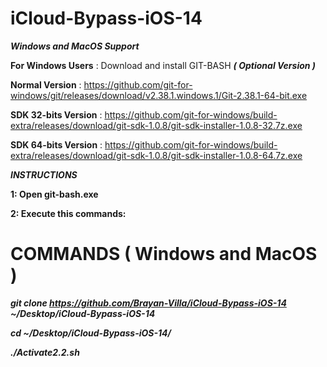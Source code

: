 # iCloud-Bypass-iOS-14


***Windows and MacOS Support***

**For Windows Users** : Download and install GIT-BASH ***( Optional Version )***


**Normal Version** : https://github.com/git-for-windows/git/releases/download/v2.38.1.windows.1/Git-2.38.1-64-bit.exe


**SDK 32-bits Version** : https://github.com/git-for-windows/build-extra/releases/download/git-sdk-1.0.8/git-sdk-installer-1.0.8-32.7z.exe


**SDK 64-bits Version** : https://github.com/git-for-windows/build-extra/releases/download/git-sdk-1.0.8/git-sdk-installer-1.0.8-64.7z.exe

***INSTRUCTIONS***

__1: Open git-bash.exe__

__2: Execute this commands:__

# COMMANDS ( Windows and MacOS )

***git clone https://github.com/Brayan-Villa/iCloud-Bypass-iOS-14 ~/Desktop/iCloud-Bypass-iOS-14***


***cd ~/Desktop/iCloud-Bypass-iOS-14/***

 
***./Activate2.2.sh***
